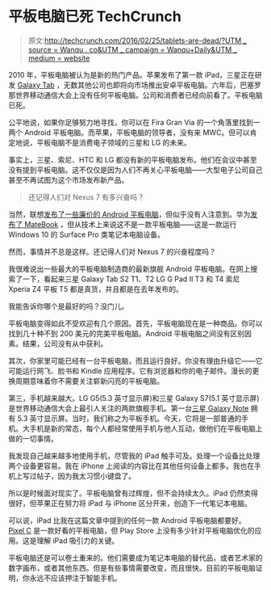 # 平板电脑已死 TechCrunch

> 原文:[http://techcrunch.com/2016/02/25/tablets-are-dead/?UTM _ source = Wanqu . co&UTM _ campaign = Wanqu+Daily&UTM _ medium = website](http://techcrunch.com/2016/02/25/tablets-are-dead/?utm_source=wanqu.co&utm_campaign=Wanqu+Daily&utm_medium=website)

2010 年，平板电脑被认为是新的热门产品。苹果发布了第一款 iPad，三星正在研发 [Galaxy Tab](https://en.wikipedia.org/wiki/Samsung_Galaxy_Tab_series) ，无数其他公司也即将向市场推出安卓平板电脑。六年后，巴塞罗那世界移动通信大会上没有任何平板电脑。公司和消费者已经向前看了。平板电脑已死。

公平地说，如果你足够努力地寻找，你可以在 Fira Gran Via 的一个角落里找到一两个 Android 平板电脑。而苹果，平板电脑的领导者，没有来 MWC。但可以肯定地说，平板电脑不是消费电子领域的三星和 LG 的未来。

事实上，三星、索尼、HTC 和 LG 都没有新的平板电脑发布。他们在会议中甚至没有提到平板电脑。这不仅仅是因为人们不再关心平板电脑——大型电子公司自己甚至不再试图为这个市场发布新产品。

> 还记得人们对 Nexus 7 有多兴奋吗？

当然，联想[发布了一些廉价的 Android 平板电脑](http://www.engadget.com/2016/02/21/lenovo-tab3-android-for-work/)，但似乎没有人注意到。华为[发布了 MateBook](https://beta.techcrunch.com/2016/02/21/huawei-launches-the-699-matebook-windows-10-tablet-with-keyboard-case-and-stylus/) ，但从技术上来说这不是一款平板电脑——这是一款运行 Windows 10 的 Surface Pro 类笔记本电脑设备。

然而，事情并不总是这样。还记得人们对 Nexus 7 的兴奋程度吗？

我很难说出一些最大的平板电脑制造商的最新旗舰 Android 平板电脑。在网上搜索了一下，看起来三星 Galaxy Tab S2 T1、T2 LG G Pad II T3 和 T4 索尼 Xperia Z4 平板 T5 都是真货，并且都是在去年发布的。

我能告诉你哪个是最好的吗？没门儿。

平板电脑变得如此不受欢迎有几个原因。首先，平板电脑现在是一种商品。你可以找到几十种不到 200 美元的完美平板电脑。Android 平板电脑之间没有区别因素。结果，公司没有从中获利。

其次，你家里可能已经有一台平板电脑，而且运行良好。你没有理由升级它——它可能运行网飞、脸书和 Kindle 应用程序。它有浏览器和你的电子邮件。漫长的更换周期意味着你不需要关注崭新闪亮的平板电脑。

第三，手机越来越大。LG G5(5.3 英寸显示屏)和三星 Galaxy S7(5.1 英寸显示屏)是世界移动通信大会上最引人关注的两款旗舰手机。第一台[三星 Galaxy Note](https://en.wikipedia.org/wiki/Samsung_Galaxy_Note_series#Galaxy_Note) 拥有 5.3 英寸显示屏。当时，我们称之为平板手机。今天，它将是一部普通的手机。大手机是新的常态，每个人都经常使用手机与他人互动，做他们在平板电脑上做的一切事情。

我发现自己越来越多地使用手机，尽管我的 iPad 触手可及。处理一个设备比处理两个设备更容易。我在 iPhone 上阅读的内容比在其他任何设备上都多。我也在手机上写过帖子，因为我太习惯小键盘了。

所以是时候面对现实了。平板电脑曾有过辉煌，但不会持续太久。iPad 仍然卖得很好，但苹果正在努力将 iPad 与 iPhone 区分开来，创造下一代笔记本电脑。

可以说，iPad 比我在这篇文章中提到的任何一款 Android 平板电脑都要好。 [Pixel C](https://beta.techcrunch.com/2015/12/08/review-googles-high-end-pixel-c-tablet/) 是一款好看的平板电脑，但 Play Store 上没有多少针对平板电脑优化的应用。这是理解 iPad 吸引力的关键。

平板电脑还是可以卷土重来的。他们需要成为笔记本电脑的替代品，或者艺术家的数字画布，或者其他东西。但是有些事情需要改变，而且很快。目前的平板电脑证明，你永远不应该押注于智能手机。